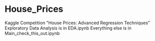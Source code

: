 # House_Prices
Kaggle Competition "House Prices: Advanced Regression Techniques"
Exploratory Data Analysis is in EDA.ipynb
Everything else is in Main_check_this_out.ipynb
